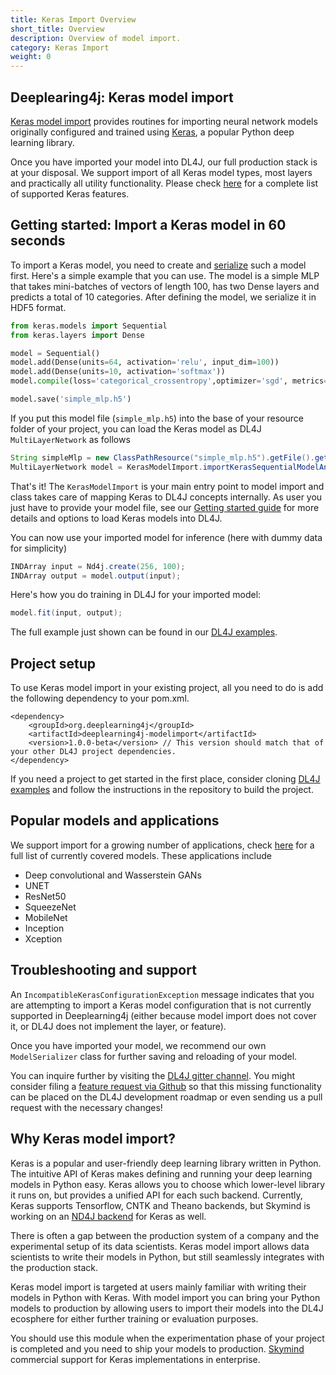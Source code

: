 ```yaml
---
title: Keras Import Overview
short_title: Overview
description: Overview of model import.
category: Keras Import
weight: 0
---
```


## Deeplearing4j: Keras model import

[Keras model import](https://github.com/deeplearning4j/deeplearning4j/tree/master/deeplearning4j/deeplearning4j-modelimport/src/main/java/org/deeplearning4j/nn/modelimport/keras) 
provides routines for importing neural network models originally configured and trained 
using [Keras](https://keras.io/), a popular Python deep learning library. 

Once you have imported your model into DL4J, our full production stack is at your disposal.
We support import of all Keras model types, most layers and practically all utility functionality. 
Please check [here](./keras-import-supported-features) for a complete list of supported Keras features.


## Getting started: Import a Keras model in 60 seconds

To import a Keras model, you need to create and [serialize](https://keras.io/getting-started/faq/#how-can-i-save-a-keras-model)
such a model first. Here's a simple example that you can use. The model is a simple MLP that takes 
mini-batches of vectors of length 100, has two Dense layers and predicts a total of 10 
categories. After defining the model, we serialize it in HDF5 format.

```python
from keras.models import Sequential
from keras.layers import Dense

model = Sequential()
model.add(Dense(units=64, activation='relu', input_dim=100))
model.add(Dense(units=10, activation='softmax'))
model.compile(loss='categorical_crossentropy',optimizer='sgd', metrics=['accuracy'])

model.save('simple_mlp.h5')
```

If you put this model file (`simple_mlp.h5`) into the base of your resource folder of your 
project, you can load the Keras model as DL4J `MultiLayerNetwork` as follows

```java
String simpleMlp = new ClassPathResource("simple_mlp.h5").getFile().getPath();
MultiLayerNetwork model = KerasModelImport.importKerasSequentialModelAndWeights(simpleMlp);
```

That's it! The `KerasModelImport` is your main entry point to model import and class takes
care of mapping Keras to DL4J concepts internally. As user you just have to provide your model
file, see our [Getting started guide](./getting-started) for more details and options to load
Keras models into DL4J.

You can now use your imported model for inference (here with dummy data for simplicity)
```java
INDArray input = Nd4j.create(256, 100);
INDArray output = model.output(input);
```

Here's how you do training in DL4J for your imported model:

```java
model.fit(input, output);
``` 

The full example just shown can be found in our [DL4J examples](https://github.com/deeplearning4j/dl4j-examples/blob/master/dl4j-examples/src/main/java/org/deeplearning4j/examples/modelimport/keras/basic/SimpleSequentialMlpImport.java).


## Project setup

To use Keras model import in your existing project, all you need to do is add the following 
dependency to your pom.xml.

```
<dependency>
    <groupId>org.deeplearning4j</groupId>
    <artifactId>deeplearning4j-modelimport</artifactId>
    <version>1.0.0-beta</version> // This version should match that of your other DL4J project dependencies.
</dependency>
```

If you need a project to get started in the first place, consider cloning 
[DL4J examples](https://github.com/deeplearning4j/dl4j-examples) and follow
the instructions in the repository to build the project.

## Popular models and applications

We support import for a growing number of applications, check [here](https://github.com/deeplearning4j/deeplearning4j/blob/master/deeplearning4j/deeplearning4j-modelimport/src/test/java/org/deeplearning4j/nn/modelimport/keras/e2e/KerasModelEndToEndTest.java)
for a full list of currently covered models. These applications include

- Deep convolutional and Wasserstein GANs
- UNET
- ResNet50
- SqueezeNet
- MobileNet
- Inception
- Xception

## Troubleshooting and support

An `IncompatibleKerasConfigurationException` message indicates that you are attempting to 
import a Keras model configuration that is not currently supported in Deeplearning4j 
(either because model import does not cover it, or DL4J does not implement the layer, 
or feature).

Once you have imported your model, we recommend our own `ModelSerializer` class for further 
saving and reloading of your model.

You can inquire further by visiting the [DL4J gitter channel](https://gitter.im/deeplearning4j/deeplearning4j). You might consider filing 
a [feature request via Github](https://github.com/deeplearning4j/deeplearning4j/issues) 
so that this missing functionality can be placed on the DL4J development roadmap or even 
sending us a pull request with the necessary changes!


## Why Keras model import?

Keras is a popular and user-friendly deep learning library written in Python.
The intuitive API of Keras makes defining and running your deep learning
models in Python easy. Keras allows you to choose which lower-level
library it runs on, but provides a unified API for each such backend. Currently,
Keras supports Tensorflow, CNTK and Theano backends, but Skymind is 
working on an [ND4J backend](https://github.com/deeplearning4j/keras/tree/inference_only/nd4j_examples)
for Keras as well.

There is often a gap between the production system of a company and the 
experimental setup of its data scientists. Keras model import 
allows data scientists to write their models in Python, but still 
seamlessly integrates with the production stack.

Keras model import  is targeted at users mainly familiar with writing 
their models in Python with Keras. With model import you can bring your 
Python models to production by allowing users to import their models 
into the DL4J ecosphere for either further training or evaluation purposes.

You should use this module when the experimentation phase of your 
project is completed and you need to ship your models to production. [Skymind](https://skymind.ai) 
commercial support for Keras implementations in enterprise.
